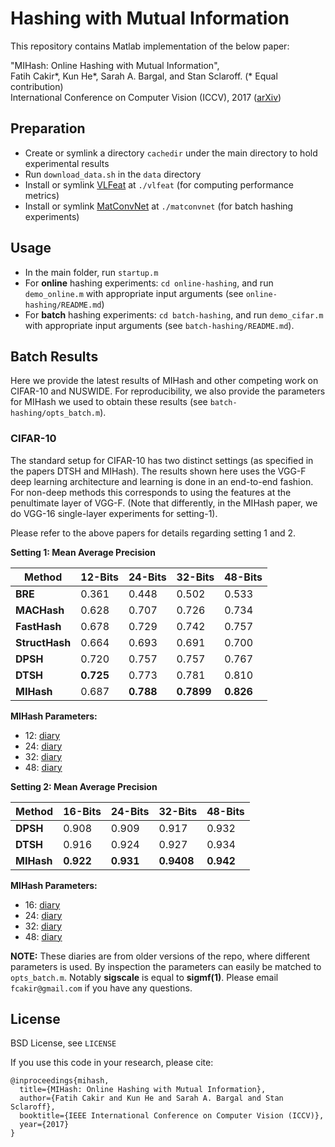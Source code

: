 # Hashing with Mutual Information
This repository contains Matlab implementation of the below paper:

"MIHash: Online Hashing with Mutual Information",  
Fatih Cakir*, Kun He*, Sarah A. Bargal, and Stan Sclaroff. (* Equal contribution)  
International Conference on Computer Vision (ICCV), 2017 ([arXiv](https://arxiv.org/abs/1703.08919))

## Preparation
- Create or symlink a directory `cachedir` under the main directory to hold experimental results
- Run `download_data.sh` in the `data` directory
- Install or symlink [VLFeat](http://www.vlfeat.org/)  at `./vlfeat` (for computing performance metrics)
- Install or symlink [MatConvNet](http://www.vlfeat.org/matconvnet/) at `./matconvnet` (for batch hashing experiments)

## Usage
- In the main folder, run `startup.m`
- For **online** hashing experiments: `cd online-hashing`, and run `demo_online.m` with appropriate input arguments (see `online-hashing/README.md`)
- For **batch** hashing experiments: `cd batch-hashing`, and run `demo_cifar.m` with appropriate input arguments (see `batch-hashing/README.md`).

## Batch Results
Here we provide the latest results of MIHash and other competing work on CIFAR-10 and NUSWIDE. For reproducibility, we also provide the parameters for MIHash we used to obtain these results (see `batch-hashing/opts_batch.m`). 

### CIFAR-10
The standard setup for CIFAR-10 has two distinct settings (as specified in the papers DTSH and MIHash). The results shown here uses the VGG-F deep learning architecture and learning is done in an end-to-end fashion. For non-deep methods this corresponds to using the features at the penultimate layer of VGG-F. (Note that differently, in the MIHash paper, we do VGG-16 single-layer experiments for setting-1). 

Please refer to the above papers for details regarding setting 1 and 2. 

**Setting 1: Mean Average Precision** 

| Method  | 12-Bits | 24-Bits | 32-Bits | 48-Bits|
| ------------- | ------------- | ------------- | ------------- |  ------------- |
| **BRE**  | 0.361  | 0.448  | 0.502  | 0.533  |
| **MACHash**  | 0.628  | 0.707  | 0.726  | 0.734  |
| **FastHash**  | 0.678  | 0.729  | 0.742  | 0.757  |
| **StructHash**  | 0.664  | 0.693  | 0.691  | 0.700  |
| **DPSH**  | 0.720  | 0.757  | 0.757  | 0.767  |
| **DTSH**  | **0.725**  | 0.773  | 0.781  | 0.810  |
| **MIHash**  | 0.687  | **0.788**  | **0.7899**  | **0.826**  |

**MIHash Parameters:**
- 12: [diary ](https://github.com/fcakir/mihash/blob/master/diary/batch-hashing/MI-cifar12-sp1-vggf.txt)
- 24: [diary](https://github.com/fcakir/mihash/blob/master/diary/batch-hashing/MI-cifar24-sp1-vggf.txt)
- 32: [diary](https://github.com/fcakir/mihash/blob/master/diary/batch-hashing/MI-cifar32-sp1-vggf.txt)
- 48: [diary](https://github.com/fcakir/mihash/blob/master/diary/batch-hashing/MI-cifar48-sp1-vggf.txt)

**Setting 2: Mean Average Precision** 

| Method  | 16-Bits | 24-Bits | 32-Bits | 48-Bits|
| ------------- | ------------- | ------------- | ------------- |  ------------- |
| **DPSH**  | 0.908 | 0.909  | 0.917  | 0.932  |
| **DTSH**  | 0.916  | 0.924  | 0.927  | 0.934  |
| **MIHash**  | **0.922**  | **0.931**  | **0.9408**  | **0.942**  |

**MIHash Parameters:**
- 16: [diary](https://github.com/fcakir/mihash/blob/master/diary/batch-hashing/MI-cifar16-sp2-vggf.txt)
- 24: [diary](https://github.com/fcakir/mihash/blob/master/diary/batch-hashing/MI-cifar24-sp2-vggf.txt)
- 32: [diary](https://github.com/fcakir/mihash/blob/master/diary/batch-hashing/MI-cifar32-sp2-vggf.txt)
- 48: [diary](https://github.com/fcakir/mihash/blob/master/diary/batch-hashing/MI-cifar48-sp2-vggf.txt)

**NOTE:** These diaries are from older versions of the repo, where different parameters is used. By inspection the parameters can easily be matched to `opts_batch.m`. Notably **sigscale** is equal to **sigmf(1)**. Please email `fcakir@gmail.com` if you have any questions. 

## License
BSD License,  see `LICENSE`

If you use this code in your research, please cite:
```
@inproceedings{mihash,
  title={MIHash: Online Hashing with Mutual Information},
  author={Fatih Cakir and Kun He and Sarah A. Bargal and Stan Sclaroff},
  booktitle={IEEE International Conference on Computer Vision (ICCV)},
  year={2017}
}
```
